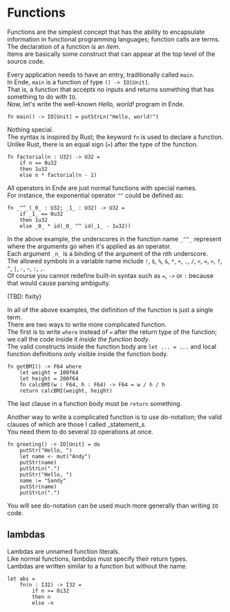 # Functions

Functions are the simplest concept that has the ability to encapsulate information in functional programming languages; function calls are terms.  
The declaration of a function is an _item_.  
Items are basically some construct that can appear at the top level of the source code.

Every application needs to have an entry, traditionally called `main`.  
In Ende, `main` is a function of type `() -> IO[Unit]`.  
That is, a function that accepts no inputs and returns something that has something to do with `IO`.  
Now, let's write the well-known _Hello, world!_ program in Ende.

```
fn main() -> IO[Unit] = putStrLn("Hello, world!")
```

Nothing special.  
The syntax is inspired by Rust; the keyword `fn` is used to declare a function.  
Unlike Rust, there is an equal sign \(`=`\) after the type of the function.

```
fn factorial(n : U32) -> U32 =
    if n == 0u32
    then 1u32
    else n * factorial(n - 1)
```

All operators in Ende are just normal functions with special names.  
For instance, the exponential operator `^^` could be defined as:

```
fn _^^_(_0_ : U32; _1_ : U32) -> U32 =
    if _1_ == 0u32
    then 1u32
    else _0_ * id(_0_ ^^ id(_1_ - 1u32))
```

In the above example, the underscores in the function name `_^^_` represent where the arguments go when it's applied as an operator.  
Each argument `_n_` is a binding of the argument of the nth underscore.  
The allowed symbols in a variable name include `!`, `$`, `%`, `&`, `*`, `+`, `.`, `/`, `<`, `=`, `>`, `?`, `^`, `|`, `-`, `~`, `:`, `,`.  
Of course you cannot redefine built-in syntax such as `=`, `->` or `:` because that would cause parsing ambiguity.

\(TBD: fixity\)

In all of the above examples, the definition of the function is just a single term.  
There are two ways to write more complicated function.  
The first is to write `where` instead of `=` after the return type of the function; we call the code inside it _inside the function body_.  
The valid constructs inside the function body are `let ... = ...` and local function definitions only visible inside the function body.

```
fn getBMI() -> F64 where
    let weight = 100f64
    let height = 200f64
    fn calcBMI(w : F64, h : F64) -> F64 = w / h / h
    return calcBMI(weight, height)
```

The last clause in a function body must be `return` something.

Another way to write a complicated function is to use do-notation; the valid clauses of which are those I called \_statement\_s.  
You need them to do several `IO` operations at once.

```
fn greeting() -> IO[Unit] = do
    putStr("Hello, ")
    let name <- mut("Andy")
    putStr(name)
    putStrLn(".")
    putStr("Hello, ")
    name := "Sandy"
    putStr(name)
    putStrLn(".")
```

You will see do-notation can be used much more generally than writing `IO` code.

## lambdas

Lambdas are unnamed function literals.  
Like normal functions, lambdas must specify their return types.  
Lambdas are written similar to a function but without the name.

```
let abs =
    fn(n : I32) -> I32 =
        if n >= 0i32
        then n
        else -n
```



